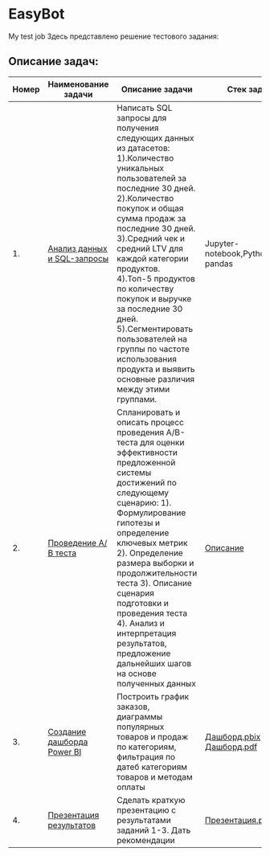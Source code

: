 # EasyBot
My test job
Здесь представлено решение тестового задания:
## Описание задач:  
|Номер | Наименование задачи                      | Описание задачи                                       |   Стек                                        задачи |
| ----------- | --------------------------------------------- | ------------------------------------------------------ | ---------------------------------------------------------------------- |  
| 1. | [Анализ данных и SQL-запросы](https://github.com/moseevaevgeniya/EasyBot/blob/415ecdcda59738c12cf0462239284799f64c6f14/Case-1/README.md)| Написать SQL запросы для получения следующих данных из датасетов: 1).Количество уникальных пользователей за последние 30 дней. 2).Количество покупок и общая сумма продаж за последние 30 дней.  3).Средний чек и средний LTV для каждой категории продуктов.           4).Топ-5 продуктов по количеству покупок и выручке за последние 30 дней.  5).Сегментировать пользователей на группы по частоте использования продукта и выявить основные различия между этими группами. |Jupyter-notebook,Python,sqlite3, pandas |
| 2. | [Проведение А/В теста](https://github.com/moseevaevgeniya/EasyBot/blob/27d8ec358c3939c7e1a46eb113e5a4aeaf117259/Case-2/README.md)| Cпланировать и описать процесс проведения A/B-теста для оценки эффективности предложенной системы достижений по следующему сценарию: 1). Формулирование гипотезы и определение ключевых метрик 2). Определение размера выборки и продолжительности теста 3). Описание сценария подготовки и проведения теста 4). Анализ и интерпретация результатов, предложение дальнейших шагов на основе полученных данных|[ Описание](https://github.com/moseevaevgeniya/EasyBot/tree/main/Case-2) |
| 3. | [Создание дашборда Power BI](https://github.com/moseevaevgeniya/EasyBot/blob/90d68a33020de5314baedbce56a4b55e78668bc1/Case-3/README.md)| Построить график заказов, диаграммы популярных товаров и продаж по категориям, фильтрация по датеб категориям товаров и методам оплаты|[ Дашборд.pbix](https://github.com/moseevaevgeniya/EasyBot/blob/8655a7b9b6e18fdb266f2414a17d42f5c8bceb6e/Case-3/Easy_Bot.pbix)  [ Дашборд.pdf](https://github.com/moseevaevgeniya/EasyBot/blob/910e0690fa7f61d2f9e9138fb3c3f7d3bb60033d/Case-3/Easy_Bot_pdf1.pdf)|
| 4. | [Презентация результатов]()| Сделать краткую презентацию с результатами заданий 1-3. Дать рекомендации |  [ Презентация.pdf]()|
